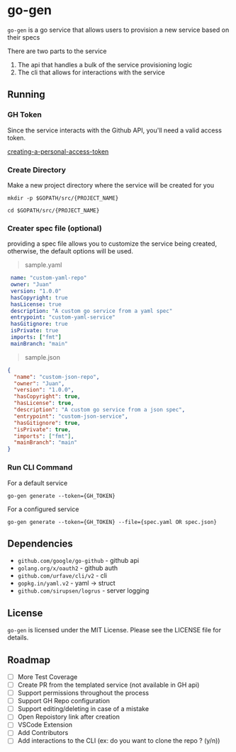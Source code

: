 # go-gen
`go-gen` is a go service that allows users to provision a new service based on their specs

There are two parts to the service
1. The api that handles a bulk of the service provisioning logic
2. The cli that allows for interactions with the service

## Running

### GH Token
Since the service interacts with the Github API, you'll need a valid access token.

[creating-a-personal-access-token](https://docs.github.com/en/github/authenticating-to-github/creating-a-personal-access-token)

### Create Directory

Make a new project directory where the service will be created for you
```
mkdir -p $GOPATH/src/{PROJECT_NAME}
```

```
cd $GOPATH/src/{PROJECT_NAME}
```

### Creater spec file (optional)

providing a spec file allows you to customize the service being created, otherwise, the default options will be used.

> sample.yaml
```yaml
 name: "custom-yaml-repo"
 owner: "Juan"
 version: "1.0.0"
 hasCopyright: true
 hasLicense: true
 description: "A custom go service from a yaml spec"
 entrypoint: "custom-yaml-service"
 hasGitignore: true
 isPrivate: true
 imports: ["fmt"]
 mainBranch: "main"
```

> sample.json
```json
{
  "name": "custom-json-repo",
  "owner": "Juan",
  "version": "1.0.0",
  "hasCopyright": true,
  "hasLicense": true,
  "description": "A custom go service from a json spec",
  "entrypoint": "custom-json-service",
  "hasGitignore": true,
  "isPrivate": true,
  "imports": ["fmt"],
  "mainBranch": "main"
}
```

### Run CLI Command

For a default service
```
go-gen generate --token={GH_TOKEN}
```

For a configured service
```
go-gen generate --token={GH_TOKEN} --file={spec.yaml OR spec.json}
```

## Dependencies

- `github.com/google/go-github` - github api
- `golang.org/x/oauth2` - github auth
- `github.com/urfave/cli/v2` - cli
- `gopkg.in/yaml.v2` - yaml -> struct
- `github.com/sirupsen/logrus` - server logging

## License
`go-gen` is licensed under the MIT License. Please see the LICENSE file for details.

## Roadmap
- [ ] More Test Coverage
- [ ] Create PR from the templated service (not available in GH api)
- [ ] Support permissions throughout the process
- [ ] Support GH Repo configuration
- [ ] Support editing/deleting in case of a mistake
- [ ] Open Repoistory link after creation
- [ ] VSCode Extension
- [ ] Add Contributors
- [ ] Add interactions to the CLI (ex: do you want to clone the repo ? (y/n))

